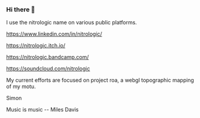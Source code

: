 ### Hi there 👋

I use the nitrologic name on various public platforms.

https://www.linkedin.com/in/nitrologic/

https://nitrologic.itch.io/

https://nitrologic.bandcamp.com/

https://soundcloud.com/nitrologic

My current efforts are focused on project roa, a webgl topographic mapping of my motu.

Simon

Music is music -- Miles Davis

